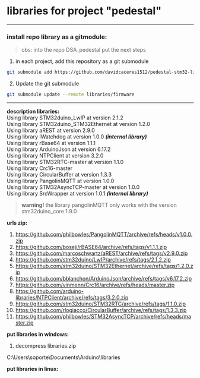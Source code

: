 # libraries for project "pedestal"

---

### **install repo library as a gitmodule:**
> obs:
> into the repo DSA_pedestal put the next steps
1. in each project, add this repository as a git submodule

```bash
git submodule add https://github.com/davidcaceres1512/pedestal-stm32-library.git libraries/firmware
```
2. Update the git submodule
```bash
git submodule update --remote libraries/firmware
```
---

**description libraries:**  
Using library STM32duino_LwIP at version 2.1.2  
Using library STM32duino_STM32Ethernet at version 1.2.0  
Using library aREST at version 2.9.0  
Using library IWatchdog at version 1.0.0 ***(internal library)***  
Using library rBase64 at version 1.1.1  
Using library ArduinoJson at version 6.17.2  
Using library NTPClient at version 3.2.0  
Using library STM32RTC-master at version 1.1.0  
Using library Crc16-master  
Using library CircularBuffer at version 1.3.3  
Using library PangolinMQTT at version 1.0.0  
Using library STM32AsyncTCP-master at version 1.0.0  
Using library SrcWrapper at version 1.0.1 ***(internal library)***


> **warning!**
> the library pangolinMQTT only works with the version stm32duino_core 1.9.0

**urls zip:**
1. https://github.com/philbowles/PangolinMQTT/archive/refs/heads/v1.0.0.zip
2. https://github.com/boseji/rBASE64/archive/refs/tags/v1.1.1.zip
3. https://github.com/marcoschwartz/aREST/archive/refs/tags/v2.9.0.zip
4. https://github.com/stm32duino/LwIP/archive/refs/tags/2.1.2.zip
5. https://github.com/stm32duino/STM32Ethernet/archive/refs/tags/1.2.0.zip
6. https://github.com/bblanchon/ArduinoJson/archive/refs/tags/v6.17.2.zip
7. https://github.com/vinmenn/Crc16/archive/refs/heads/master.zip
8. https://github.com/arduino-libraries/NTPClient/archive/refs/tags/3.2.0.zip
9. https://github.com/stm32duino/STM32RTC/archive/refs/tags/1.1.0.zip
10. https://github.com/rlogiacco/CircularBuffer/archive/refs/tags/1.3.3.zip
11. https://github.com/philbowles/STM32AsyncTCP/archive/refs/heads/master.zip

**put libraries in windows:**

1. decompress libraries.zip

C:\Users\soporte\Documents\Arduino\libraries

**put libraries in linux:**



